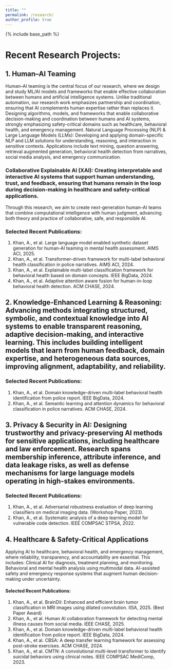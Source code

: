 ```yaml
---
title: "" 
permalink: /research/
author_profile: true
---
```







{% include base_path %}
<!-- <span style="color:red">Under Construction</span> -->
<!-- 

{% for post in site.portfolio %}
  {% include archive-single.html %}
{% endfor %}
 -->
<style>
table, tr, td {
    border: none;
}

.div-table-col {
  float: left; 
  display: table-column;         
  width: 50%;         
  background-color: #ffff;  
  border-spacing: 15px; 
}

.div-table {
  display: table;         
  width: auto;         
  background-color: #ffff;         
  border: 1px ;         
  font-size: 13px;
  border-spacing: 5px;
}
.div-table-row {
  display: table-row;
  width: auto;
  clear: both;
  border-spacing: 15px;
}
.div-table-col {
  float: left; 
  display: table-column;         
  width: 50%;         
  background-color: #ffff;  
  border-spacing: 15px; 
}

.div-table-col2 {
  float: left; 
  display: table-column;         
  width: 45%;         
  background-color: #ffff;  
  border-top: 15px; 
}

.div-header-col{
width:100%; 
font-size: 14px;
background-color: #efef;
}



</style>


# Recent Research Projects:


<p>

## 1. Human–AI Teaming 
Human–AI teaming is the central focus of our research, where we design and study ML/AI models and frameworks that enable effective collaboration between humans and artificial intelligence systems. Unlike traditional automation, our research work emphasizes partnership and coordination, ensuring that AI complements human expertise rather than replaces it. Designing algorithms, models, and frameworks that enable collaborative decision-making and coordination between humans and AI systems, strongly emphasizing safety-critical domains such as healthcare, behavioral health, and emergency management. 
Natural Language Processing (NLP) & Large Language Models (LLMs): Developing and applying domain-specific NLP and LLM solutions for understanding, reasoning, and interaction in sensitive contexts. Applications include text mining, question answering, retrieval augmented generation, behavioral health detection from narratives, social media analysis, and emergency communication.

### Collaborative Explainable AI (XAI): Creating interpretable and interactive AI systems that support human understanding, trust, and feedback, ensuring that humans remain in the loop during decision-making in healthcare and safety-critical applications.
Through this research, we aim to create next-generation human–AI teams that combine computational intelligence with human judgment, advancing both theory and practice of collaborative, safe, and responsible AI.

### Selected Recent Publications:
1. Khan, A., et al. Large language model enabled synthetic dataset generation for human-AI teaming in mental health assessment. AIMS ACI, 2025.
1. Khan, A., et al. Transformer-driven framework for multi-label behavioral health classification in police narratives. AIMS ACI, 2024.
1. Khan, A., et al. Explainable multi-label classification framework for behavioral health based on domain concepts. IEEE BigData, 2024.
1. Khan, A., et al. Adaptive attention aware fusion for human-in-loop behavioral health detection. ACM CHASE, 2024.


## 2. Knowledge-Enhanced Learning & Reasoning: Advancing methods integrating structured, symbolic, and contextual knowledge into AI systems to enable transparent reasoning, adaptive decision-making, and interactive learning. This includes building intelligent models that learn from human feedback, domain expertise, and heterogeneous data sources, improving alignment, adaptability, and reliability.

### Selected Recent Publications:
1. Khan, A., et al. Domain knowledge-driven multi-label behavioral health identification from police report. IEEE BigData, 2024.
1. Khan, A., et al. Semantic learning and attention dynamics for behavioral classification in police narratives. ACM CHASE, 2024.

## 3. Privacy & Security in AI: Designing trustworthy and privacy-preserving AI methods for sensitive applications, including healthcare and law enforcement. Research spans membership inference, attribute inference, and data leakage risks, as well as defense mechanisms for large language models operating in high-stakes environments.

### Selected Recent Publications:
1. Khan, A., et al. Adversarial robustness evaluation of deep learning classifiers on medical imaging data. (Workshop Paper, 2023).
1. Khan, A., et al. Systematic analysis of a deep learning model for vulnerable code detection. IEEE COMPSAC STPSA, 2022.

## 4. Healthcare & Safety-Critical Applications
Applying AI to healthcare, behavioral health, and emergency management, where reliability, transparency, and accountability are essential. This includes:
Clinical AI for diagnosis, treatment planning, and monitoring.
Behavioral and mental health analysis using multimodal data.
AI-assisted safety and emergency response systems that augment human decision-making under uncertainty.

#### Selected Recent Publications:
1. Khan, A., et al. BrainDil: Enhanced and efficient brain tumor classification in MRI images using dilated convolution. IISA, 2025. (Best Paper Award)
1. Khan, A., et al. Human AI collaboration framework for detecting mental illness causes from social media. IEEE CHASE, 2025.
1. Khan, A., et al. Domain knowledge-driven multi-label behavioral health identification from police report. IEEE BigData, 2024.
1. Khan, A., et al. CBSA: A deep transfer learning framework for assessing post-stroke exercises. ACM CHASE, 2024.
1. Khan, A., et al. CMTN: A convolutional multi-level transformer to identify suicidal behaviors using clinical notes. IEEE COMPSAC MediComp, 2023.

</p>



                